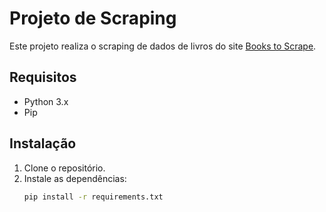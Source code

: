 # Projeto de Scraping

Este projeto realiza o scraping de dados de livros do site [Books to Scrape](http://books.toscrape.com).

## Requisitos

- Python 3.x
- Pip

## Instalação

1. Clone o repositório.
2. Instale as dependências:
   ```bash
   pip install -r requirements.txt
